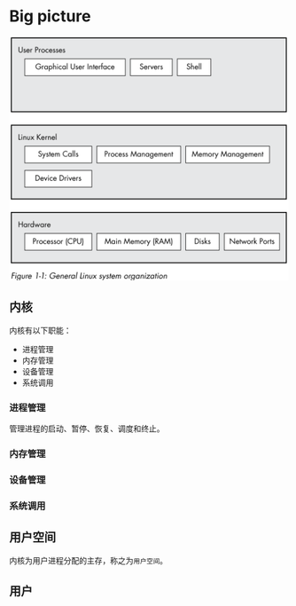 # Big picture

![layers](./layers.png)

## 内核

内核有以下职能：

- 进程管理
- 内存管理
- 设备管理
- 系统调用

### 进程管理

管理进程的启动、暂停、恢复、调度和终止。

### 内存管理

### 设备管理

### 系统调用

## 用户空间

内核为用户进程分配的主存，称之为`用户空间`。

## 用户
